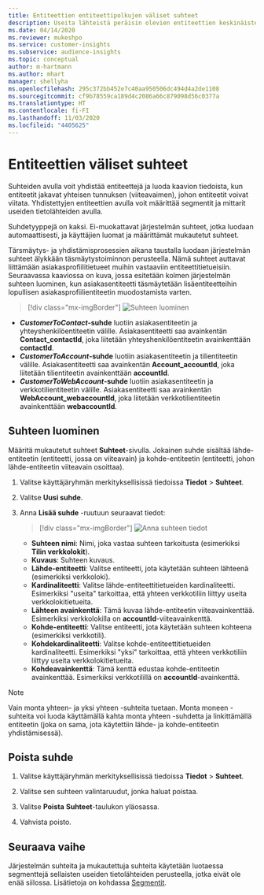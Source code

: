 ```yaml
---
title: Entiteettien entiteettipolkujen väliset suhteet
description: Useita lähteistä peräisin olevien entiteettien keskinäisten suhteiden luominen ja hallinta.
ms.date: 04/14/2020
ms.reviewer: mukeshpo
ms.service: customer-insights
ms.subservice: audience-insights
ms.topic: conceptual
author: m-hartmann
ms.author: mhart
manager: shellyha
ms.openlocfilehash: 295c372bb452e7c40aa950506dc494d4a2de1108
ms.sourcegitcommit: cf9b78559ca189d4c2086a66c879098d56c0377a
ms.translationtype: HT
ms.contentlocale: fi-FI
ms.lasthandoff: 11/03/2020
ms.locfileid: "4405625"
---
```

# <a name="relationships-between-entities"></a>Entiteettien väliset suhteet

Suhteiden avulla voit yhdistää entiteettejä ja luoda kaavion tiedoista, kun entiteetit jakavat yhteisen tunnuksen (viiteavaimen), johon entiteetit voivat viitata. Yhdistettyjen entiteettien avulla voit määrittää segmentit ja mittarit useiden tietolähteiden avulla.

Suhdetyyppejä on kaksi. Ei-muokattavat järjestelmän suhteet, jotka luodaan automaattisesti, ja käyttäjien luomat ja määrittämät mukautetut suhteet.

Tärsmäytys- ja yhdistämisprosessien aikana taustalla luodaan järjestelmän suhteet älykkään täsmäytystoiminnon perusteella. Nämä suhteet auttavat liittämään asiakasprofiilitietueet muihin vastaaviin entiteettitietueisiin. Seuraavassa kaaviossa on kuva, jossa esitetään kolmen järjestelmän suhteen luominen, kun asiakasentiteetti täsmäytetään lisäentiteetteihin lopullisen asiakasprofiilientiteetin muodostamista varten.

> [!div class="mx-imgBorder"]
> ![Suhteen luominen](media/relationships-entities-merge.png "Suhteen luominen")

- ***CustomerToContact*-suhde** luotiin asiakasentiteetin ja yhteyshenkilöentiteetin välille. Asiakasentiteetti saa avainkentän **Contact_contactId**, joka liitetään yhteyshenkilöentiteetin avainkenttään **contactId**.
- **_CustomerToAccount_-suhde** luotiin asiakasentiteetin ja tilientiteetin välille. Asiakasentiteetti saa avainkentän **Account_accountId**, joka liitetään tilientiteetin avainkenttään **accountId**.
- **_CustomerToWebAccount_-suhde** luotiin asiakasentiteetin ja verkkotilientiteetin välille. Asiakasentiteetti saa avainkentän **WebAccount_webaccountId**, joka liitetään verkkotilientiteetin avainkenttään **webaccountId**.

## <a name="create-a-relationship"></a>Suhteen luominen

Määritä mukautetut suhteet **Suhteet**-sivulla. Jokainen suhde sisältää lähde-entiteetin (entiteetti, jossa on viiteavain) ja kohde-entiteetin (entiteetti, johon lähde-entiteetin viiteavain osoittaa).

1. Valitse käyttäjäryhmän merkityksellisissä tiedoissa **Tiedot** > **Suhteet**.

2. Valitse **Uusi suhde**.

3. Anna **Lisää suhde** -ruutuun seuraavat tiedot:

   > [!div class="mx-imgBorder"]
   > ![Anna suhteen tiedot](media/relationships-add.png "Anna suhteen tiedot")

   - **Suhteen nimi**: Nimi, joka vastaa suhteen tarkoitusta (esimerkiksi **Tilin verkkolokit**).
   - **Kuvaus**: Suhteen kuvaus.
   - **Lähde-entiteetti**: Valitse entiteetti, jota käytetään suhteen lähteenä (esimerkiksi verkkoloki).
   - **Kardinaliteetti**: Valitse lähde-entiteettitietueiden kardinaliteetti. Esimerkiksi "useita" tarkoittaa, että yhteen verkkotiliin liittyy useita verkkolokitietueita.
   - **Lähteen avainkenttä**: Tämä kuvaa lähde-entiteetin viiteavainkenttää. Esimerkiksi verkkolokilla on **accountId**-viiteavainkenttä.
   - **Kohde-entiteetti**: Valitse entiteetti, jota käytetään suhteen kohteena (esimerkiksi verkkotili).
   - **Kohdekardinaliteetti**: Valitse kohde-entiteettitietueiden kardinaliteetti. Esimerkiksi "yksi" tarkoittaa, että yhteen verkkotiliin liittyy useita verkkolokitietueita.
   - **Kohdeavainkenttä**: Tämä kenttä edustaa kohde-entiteetin avainkenttää. Esimerkiksi verkkotilillä on **accountId**-avainkenttä.

> [!NOTE]
> Vain monta yhteen- ja yksi yhteen -suhteita tuetaan. Monta moneen -suhteita voi luoda käyttämällä kahta monta yhteen -suhdetta ja linkittämällä entiteetin (joka on sama, jota käytettiin lähde- ja kohde-entiteetin yhdistämisessä).

## <a name="delete-a-relationship"></a>Poista suhde

1. Valitse käyttäjäryhmän merkityksellisissä tiedoissa **Tiedot** > **Suhteet**.

2. Valitse sen suhteen valintaruudut, jonka haluat poistaa.

3. Valitse **Poista** **Suhteet**-taulukon yläosassa.

4. Vahvista poisto.

## <a name="next-step"></a>Seuraava vaihe

Järjestelmän suhteita ja mukautettuja suhteita käytetään luotaessa segmenttejä sellaisten useiden tietolähteiden perusteella, jotka eivät ole enää siilossa. Lisätietoja on kohdassa [Segmentit](segments.md).
